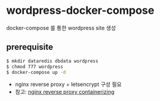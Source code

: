 # wordpress-docker-compose
docker-compose 를 통한 wordpress site 생성

## prerequisite

```bash
$ mkdir dataredis dbdata wordpress
$ chmod 777 wordpress
$ docker-compose up -d
```
- nginx reverse proxy + letsencrypt 구성 필요
- 참고: [nginx reverse proxy containerizing](https://shockzinfinity.github.io/dev-log/nginx.html#nginx-reverse-proxy-containerizing)
